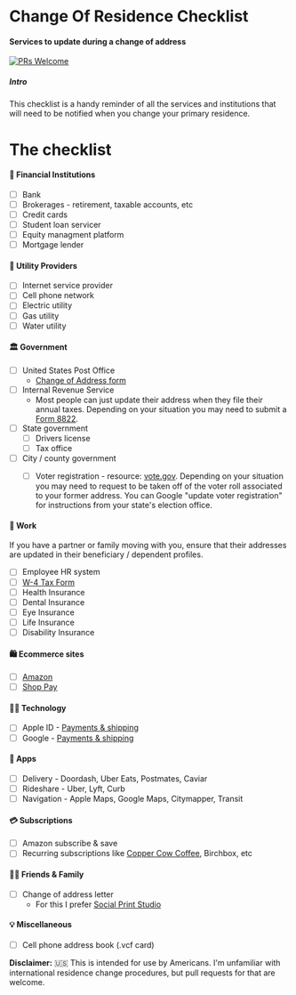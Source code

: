 # Change Of Residence Checklist
#### Services to update during a change of address  

[![PRs Welcome](https://img.shields.io/badge/PRs-welcome-brightgreen.svg?style=flat-square)](http://makeapullrequest.com)

##### Intro
This checklist is a handy reminder of all the services and institutions that will need to be notified when you change your primary residence. 

# The checklist
#### 🏦 Financial Institutions
- [ ] Bank
- [ ] Brokerages - retirement, taxable accounts, etc
- [ ] Credit cards
- [ ] Student loan servicer 
- [ ] Equity managment platform
- [ ] Mortgage lender

#### 🔌 Utility Providers
- [ ] Internet service provider
- [ ] Cell phone network
- [ ] Electric utility
- [ ] Gas utility
- [ ] Water utility

#### 🏛 Government
- [ ] United States Post Office
     - [Change of Address form](https://moversguide.usps.com/mgo/disclaimer)
- [ ] Internal Revenue Service
     - Most people can just update their address when they file their annual taxes. Depending on your situation you may need to submit a [Form 8822](https://www.irs.gov/faqs/irs-procedures/address-changes).
- [ ] State government
     - [ ] Drivers license
     - [ ] Tax office
- [ ] City / county government
     - [ ] Voter registration - resource: [vote.gov](https://vote.gov/). Depending on your situation you may need to request to be taken off of the voter roll associated to your former address. You can Google "update voter registration" for instructions from your state's election office.   
     

#### 💼 Work
If you have a partner or family moving with you, ensure that their addresses are updated in their beneficiary / dependent profiles.

- [ ] Employee HR system
- [ ] [W-4 Tax Form](https://www.irs.gov/forms-pubs/about-form-w-4)
- [ ] Health Insurance
- [ ] Dental Insurance
- [ ] Eye Insurance
- [ ] Life Insurance
- [ ] Disability Insurance

#### 🛍 Ecommerce sites
- [ ] [Amazon](https://www.amazon.com/a/addresses)
- [ ] [Shop Pay](https://shop.app/pay/account#/)

#### 👩‍💻 Technology
- [ ] Apple ID - [Payments & shipping](https://appleid.apple.com/account/manage/section/payment)
- [ ] Google - [Payments & shipping](https://myaccount.google.com/payments-and-subscriptions?hl=en)

#### 📱 Apps
- [ ] Delivery - Doordash, Uber Eats, Postmates, Caviar
- [ ] Rideshare - Uber, Lyft, Curb
- [ ] Navigation - Apple Maps, Google Maps, Citymapper, Transit

#### 💳 Subscriptions
- [ ] Amazon subscribe & save
- [ ] Recurring subscriptions like [Copper Cow Coffee](https://www.coppercowcoffee.com), Birchbox, etc

#### 👯‍♀️ Friends & Family
- [ ] Change of address letter
     - For this I prefer [Social Print Studio](https://www.socialprintstudio.com/)


#### 💡 Miscellaneous
- [ ] Cell phone address book (.vcf card)

**Disclaimer:** 🇺🇸 This is intended for use by Americans. I'm unfamiliar with international residence change procedures, but pull requests for that are welcome.
